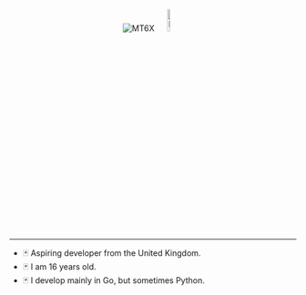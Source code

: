 <p align="center"><img src="https://github.com/mt6x/mt6x/blob/main/standard.gif" alt="MT6X"><img width="10%" src="https://lanyard.cnrad.dev/api/1096157680567062548" alt="Discord Presence"></p>
<hr/>

- 🃏 Aspiring developer from the United Kingdom.
- 🃏 I am 16 years old.
- 🃏 I develop mainly in Go, but sometimes Python.
